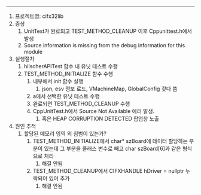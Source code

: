 ---

1. 프로젝트명: cifx32lib
2. 증상
    1. UnitTest가 완료되고 TEST_METHOD_CLEANUP 이후 Cppunittest.h에서 발생
    2. Source information is missing from the debug information for this module
3. 실행절차
    1. hilscherAPITest 함수 내 유닛 테스트 수행
    2. TEST_METHOD_INITIALIZE 함수 수행
        1. 내부에서 init 함수 실행
            1. json, esv 정보 로드, VMachineMap, GlobalConfig 갖다 씀
        2. a에서 선택한 유닛 테스트 수행
        3. 완료되면 TEST_METHOD_CLEANUP 수행
        4. CppUnitTest.h에서 Source Not Available 에러 발생.
            1. 혹은 HEAP CORRUPTION DETECTED 팝업창 노출
4. 원인 추적
    1. 할당된 메모리 영역 외 침범이 있는가?
        1. TEST_METHOD_INITIALIZE에서 char* szBoard에 데이터 할당하는 부분이 있는데 그 부분을 클래스 변수로 빼고 char szBoard[6]과 같은 형식으로 처리
            1. 해결 안됨
        2. TEST_METHOD_CLEANUP에서 CIFXHANDLE hDriver = nullptr 누락되어 있어 추가
            1. 해결 안됨